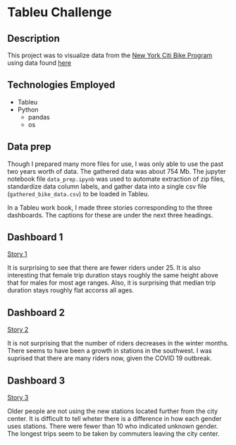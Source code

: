 # Tableu Challenge

## Description

This project was to visualize data from the [New York Citi Bike Program](https://en.wikipedia.org/wiki/Citi_Bike) using data found [here](https://www.citibikenyc.com/system-data)

## Technologies Employed

* Tableu
* Python
    - pandas
    - os


## Data prep

Though I prepared many more files for use, I was only able to use the past two years worth of data.  The gathered data was about 754 Mb.  The jupyter notebook file ``data_prep.ipynb`` was used to automate extraction of zip files, standardize data column labels, and gather data into a single csv file (``gathered_bike_data.csv``) to be loaded in Tableu. 

 In a Tableu work book, I made three stories corresponding to the three dashboards.  The captions for these are under the next three headings.

## Dashboard 1

[Story 1](https://tabsoft.co/2CzTrkP "Story 1")

It is surprising to see that there are fewer riders under 25. It is also interesting that female trip duration stays roughly the same height above that for males for most age ranges.  Also, it is surprising that median trip duration stays roughly flat accorss all ages.


## Dashboard 2

[Story 2](https://tabsoft.co/3hWFBsI "Story 2")



It is not surprising that the number of riders decreases in the winter months.  There seems to have been a growth in stations in the southwest.  I was suprised that there are many riders now, given the COVID 19 outbreak.

## Dashboard 3

[Story 3](https://tabsoft.co/3fPkZAR "Story 3")

Older people are not using the new stations located further from the city center.  It is difficult to tell wheter there is a difference in how each gender uses stations.  There were fewer than 10 who indicated unknown gender.  The longest trips seem to be taken by commuters leaving the city center.

